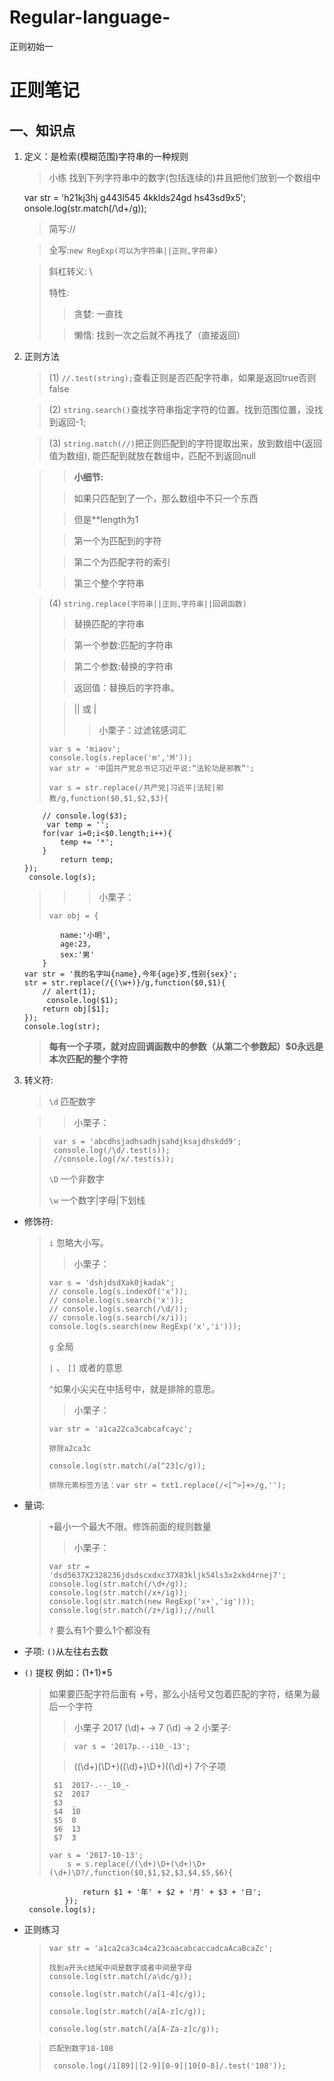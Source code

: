 # Regular-language-
正则初始一

# 正则笔记

## 一、知识点
1.   定义：是检索(模糊范围)字符串的一种规则
	 > 小练
	 > 找到下列字符串中的数字(包括连续的)并且把他们放到一个数组中
	 
    	var str = 'h21kj3hj g443l545 4kklds24gd hs43sd9x5';
		onsole.log(str.match(/\d+/g));
	 > 简写://
	 
	 > 全写:`new RegExp(可以为字符串||正则,字符串)`
	 
	 >  斜杠转义: \
	 >  
	 >  特性:
	 >   > 贪婪: 一直找
	 >   
	 >   > 懒惰: 找到一次之后就不再找了（直接返回）
	 >   


	 
2.  正则方法

	> (1) `//.test(string);`查看正则是否匹配字符串，如果是返回true否则false
	
	>  (2) `string.search()`查找字符串指定字符的位置。找到范围位置，没找到返回-1;  
	
	>  (3) `string.match(//)`把正则匹配到的字符提取出来，放到数组中(返回值为数组),
	> 能匹配到就放在数组中，匹配不到返回null
	
	>  >  **小细节:**
	>  
    >  > 如果只匹配到了一个，那么数组中不只一个东西
    >  
    >  > 但是**length为1
    >  
    >  > 第一个为匹配到的字符
    >  
    >  > 第二个为匹配字符的索引
    >  
    >  > 第三个整个字符串

	>  (4) `string.replace(字符串||正则,字符串||回调函数)`
	>  > 替换匹配的字符串
	>  
	>  > 第一个参数:匹配的字符串
	>  
	>  > 第二个参数:替换的字符串
	>  
	>  > 返回值：替换后的字符串。
	>  
	>  > || 或 |
	>  >  > 小栗子：过滤铭感词汇
	>  
	>  
	>     var s = 'miaov';
	>     console.log(s.replace('m','M'));
	>     var str = '中国共产党总书记习近平说:“法轮功是邪教”';
	>    
	>     var s = str.replace(/共产党|习近平|法轮|邪教/g,function($0,$1,$2,$3){
        	// console.log($3);
       		 var temp = ''; 
        	for(var i=0;i<$0.length;i++){
           		temp += '*';
        	}
        		return temp;
    	});
		 console.log(s);
	>
	>  >  > 小栗子：
	>         
	>     var obj = {
        		name:'小明',
        		age:23,
        		sex:'男'
			}
		var str = '我的名字叫{name},今年{age}岁,性别{sex}';
		str = str.replace(/{(\w+)}/g,function($0,$1){
       		// alert(1);
       		 console.log($1);
        	return obj[$1];
    	});
    	console.log(str);

        
	> **每有一个子项，就对应回调函数中的参数（从第二个参数起）$0永远是本次匹配的整个字符**       
	

3.  转义符:
     >  `\d`  匹配数字
     
	 >  > 小栗子：

	 >      var s = 'abcdhsjadhsadhjsahdjksajdhskdd9';
	 >      console.log(/\d/.test(s));
	 >      //console.log(/x/.test(s));
	 >      
	 >   `\D` 一个非数字
	 >   
	 >   `\w`  一个数字|字母|下划线
	
*  修饰符:
     > `i`  忽略大小写。
     >  > 小栗子：
     >
	 >     var s = 'dshjdsdXak0jkadak';
	 >     // console.log(s.indexOf('x')); 
	 >     // console.log(s.search('x'));
	 >     // console.log(s.search(/\d/));
	 >     // console.log(s.search(/x/i));
	 >     console.log(s.search(new RegExp('x','i')));
	 >
	 > `g` 全局
	 > 
	 > `|` 、 `[]` 或者的意思 
	 > 
	 > `^`如果小尖尖在中括号中，就是排除的意思。
	 > 
	 >  > 小栗子：
	 >   
	 >     var str = 'a1ca22ca3cabcafcayc';
	 >     
	 >     排除a2ca3c
	 >     
	 >     console.log(str.match(/a[^23]c/g));  
	 >     
	 >     排除元素标签方法：var str = txt1.replace(/<[^>]+>/g,'');

	
*  量词:
  
	 >  `+`最小一个最大不限。修饰前面的规则数量
     >  > 小栗子：
     >  
     >     var str = 'dsd5637X2328236jdsdscxdxc37X83kljk54ls3x2xkd4rnej7';
     >     console.log(str.match(/\d+/g));
     >     console.log(str.match(/x+/ig));
     >     console.log(str.match(new RegExp('x+','ig')));
     >     console.log(str.match(/z+/ig));//null
     >   
     >    `?` 要么有1个要么1个都没有   
     >    
*  子项: `()`从左往右去数
*  `()` 提权  例如：(1+1)*5
	> 如果要匹配字符后面有 +号，那么小括号又包着匹配的字符，结果为最后一个字符
	> 
	>  > 小栗子
	>  > 2017
	>  > (\d)+   ->  7
	>  >  (\d)    ->  2
	>  > 小栗子:
	>  
	>  > `var s = '2017p.--i10_-13';`
	>  
	>  > ((\d+)(\D+)((\d)+)\D+)((\d)+)   7个子项
	>  
	>      $1  2017-.--_10_-
	>      $2  2017
	>      $3  _
	>      $4  10
	>      $5  0
	>      $6  13
	>      $7  3 
	>       
    >     var s = '2017-10-13';
    >         s = s.replace(/(\d+)\D+(\d+)\D+(\d+)\D?/,function($0,$1,$2,$3,$4,$5,$6){
        			return $1 + '年' + $2 + '月' + $3 + '日';
    			});
		console.log(s);
* 正则练习
	>     var str = 'a1ca2ca3ca4ca23caacabcaccadcaAcaBcaZc';
	>     
	>     找到a开头c结尾中间是数字或者中间是字母
	>     console.log(str.match(/a\dc/g));
	>     
	>     console.log(str.match(/a[1-4]c/g));
	>     
	>     console.log(str.match(/a[A-z]c/g));
	>     
	>     console.log(str.match(/a[A-Za-z]c/g));


	>     匹配到数字18-108
	>     
	>      console.log(/1[89]|[2-9][0-9]|10[0-8]/.test('108'));
	>     



